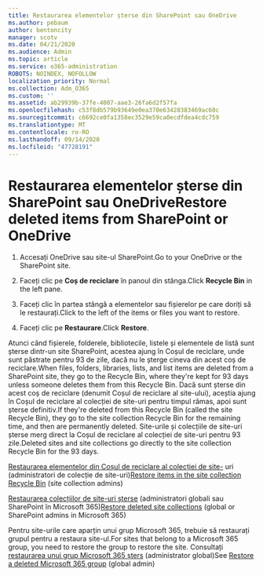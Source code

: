 ```yaml
---
title: Restaurarea elementelor șterse din SharePoint sau OneDrive
ms.author: pebaum
author: bentoncity
manager: scotv
ms.date: 04/21/2020
ms.audience: Admin
ms.topic: article
ms.service: o365-administration
ROBOTS: NOINDEX, NOFOLLOW
localization_priority: Normal
ms.collection: Adm_O365
ms.custom: ''
ms.assetid: ab29939b-37fe-4007-aae3-26fa6d2f57fa
ms.openlocfilehash: c53f8db579b93649e0ea370e63428383469ac60c
ms.sourcegitcommit: c6692ce0fa1358ec3529e59ca0ecdfdea4cdc759
ms.translationtype: MT
ms.contentlocale: ro-RO
ms.lasthandoff: 09/14/2020
ms.locfileid: "47728191"
---
```

# <a name="restore-deleted-items-from-sharepoint-or-onedrive"></a><span data-ttu-id="505b7-102">Restaurarea elementelor șterse din SharePoint sau OneDrive</span><span class="sxs-lookup"><span data-stu-id="505b7-102">Restore deleted items from SharePoint or OneDrive</span></span>

1. <span data-ttu-id="505b7-103">Accesați OneDrive sau site-ul SharePoint.</span><span class="sxs-lookup"><span data-stu-id="505b7-103">Go to your OneDrive or the SharePoint site.</span></span>
    
2. <span data-ttu-id="505b7-104">Faceți clic pe **Coș de reciclare** în panoul din stânga.</span><span class="sxs-lookup"><span data-stu-id="505b7-104">Click **Recycle Bin** in the left pane.</span></span> 
    
3. <span data-ttu-id="505b7-105">Faceți clic în partea stângă a elementelor sau fișierelor pe care doriți să le restaurați.</span><span class="sxs-lookup"><span data-stu-id="505b7-105">Click to the left of the items or files you want to restore.</span></span>
    
4. <span data-ttu-id="505b7-106">Faceți clic pe **Restaurare**.</span><span class="sxs-lookup"><span data-stu-id="505b7-106">Click **Restore**.</span></span> 
    
<span data-ttu-id="505b7-107">Atunci când fișierele, folderele, bibliotecile, listele și elementele de listă sunt șterse dintr-un site SharePoint, acestea ajung în Coșul de reciclare, unde sunt păstrate pentru 93 de zile, dacă nu le șterge cineva din acest coș de reciclare.</span><span class="sxs-lookup"><span data-stu-id="505b7-107">When files, folders, libraries, lists, and list items are deleted from a SharePoint site, they go to the Recycle Bin, where they're kept for 93 days unless someone deletes them from this Recycle Bin.</span></span> <span data-ttu-id="505b7-108">Dacă sunt șterse din acest coș de reciclare (denumit Coșul de reciclare al site-ului), aceștia ajung în Coșul de reciclare al colecției de site-uri pentru timpul rămas, apoi sunt șterse definitiv.</span><span class="sxs-lookup"><span data-stu-id="505b7-108">If they're deleted from this Recycle Bin (called the site Recycle Bin), they go to the site collection Recycle Bin for the remaining time, and then are permanently deleted.</span></span> <span data-ttu-id="505b7-109">Site-urile și colecțiile de site-uri șterse merg direct la Coșul de reciclare al colecției de site-uri pentru 93 zile.</span><span class="sxs-lookup"><span data-stu-id="505b7-109">Deleted sites and site collections go directly to the site collection Recycle Bin for the 93 days.</span></span>
  
<span data-ttu-id="505b7-110">[Restaurarea elementelor din Coșul de reciclare al colecției de site-](https://go.microsoft.com/fwlink/?linkid=867800) uri (administratori de colecție de site-uri)</span><span class="sxs-lookup"><span data-stu-id="505b7-110">[Restore items in the site collection Recycle Bin](https://go.microsoft.com/fwlink/?linkid=867800) (site collection admins)</span></span> 
  
<span data-ttu-id="505b7-111">[Restaurarea colecțiilor de site-uri șterse](https://go.microsoft.com/fwlink/?linkid=867660) (administratori globali sau SharePoint în Microsoft 365)</span><span class="sxs-lookup"><span data-stu-id="505b7-111">[Restore deleted site collections](https://go.microsoft.com/fwlink/?linkid=867660) (global or SharePoint admins in Microsoft 365)</span></span> 
  
<span data-ttu-id="505b7-112">Pentru site-urile care aparțin unui grup Microsoft 365, trebuie să restaurați grupul pentru a restaura site-ul.</span><span class="sxs-lookup"><span data-stu-id="505b7-112">For sites that belong to a Microsoft 365 group, you need to restore the group to restore the site.</span></span> <span data-ttu-id="505b7-113">Consultați [restaurarea unui grup Microsoft 365 șters](https://go.microsoft.com/fwlink/?linkid=867802) (administrator global)</span><span class="sxs-lookup"><span data-stu-id="505b7-113">See [Restore a deleted Microsoft 365 group](https://go.microsoft.com/fwlink/?linkid=867802) (global admin)</span></span> 
  

